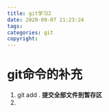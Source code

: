 ```yaml
---
title: git学习2
date: 2020-09-07 21:23:24
tags:
categories: git
copyright:
---
```


# git命令的补充

1. git add . **提交全部文件到暂存区**
2. 